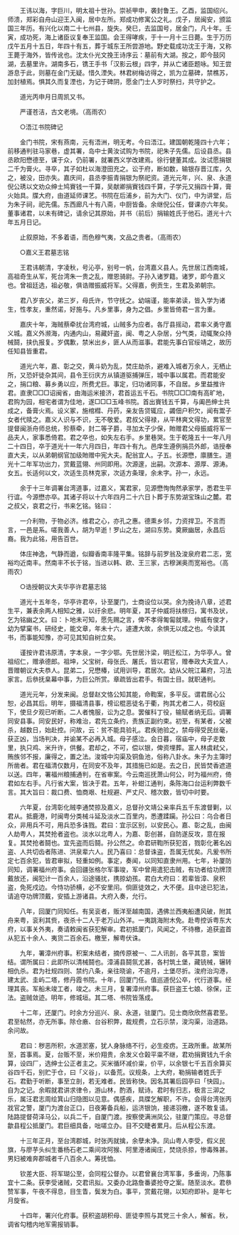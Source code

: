 <!-- { "loadSidebar": true } -->
　　王讳以海，字巨川，明太祖十世孙。崇祯甲申，袭封鲁王。乙酉，监国绍兴。师溃，郑彩自舟山迎王入闽，居中左所。郑成功修寓公之礼。戊子，居闽安，颁监国三年历。有兴化以南二十七州县，旋失。癸巳，去监国号，居金门，凡十年。壬寅，成功死，海上诸臣议复奉王监国。会王得哮疾，于十一月十三日薨。生于万历戊午五月十五日，年四十有五，葬于城东王所尝游地。野史载成功沈王于海，又称王薨于海外，皆传讹也。沈太仆光文挽王诗序云：墓前有大湖。按之，即今鼓冈湖，去墓里许。湖南多石，镌王手书「汉影云根」四字，并从亡诸臣题咏。知王尝游息于此，则墓在金门无疑。惜久湮失。林君树梅访得之，凯为立墓碑，禁樵苏，加封植焉。惧其久而复湮也，为记于碑阴，愿金门士人岁时祭扫，共守护之。

　　道光丙申月日周凯又书。

　　严谨苍洁，古文老境。（高雨农）

　　○浯江书院碑记

　　金门书院，宋有燕南，元有浯洲，明无考。今曰浯江。建国朝乾隆四十六年；前移通判驻马家巷，虚其署，岛中士黄汝试购为书院，祀朱子先儒。后设县丞。县丞欧阳懋德至，谋于众，仍前署，就署西义学改建焉。徐行健董其成。汝试愿捐银二千为膏火。寻卒，其子如杜以海澄田充之。讼于府，断如数，输银存晋江库，久之，被没，田亦失。嘉庆间，县丞李振青捐银为祭祀资。道光元年，兴、泉、永道倪公琇以文劝众绅士鸠賨钱一千算，吴献卿捐賨钱四千算，子学元又捐四十算，膏火始具。牒大府，由道延师课艺。书院在后浦乡，前为大门、仪门，中为讲堂，后为朱子祠，祀先儒。东西廊凡十有八斋，中厨皆备。余继倪公任，督课亦六年矣。董事诸君，以未有碑记，请余记其原始，并书（前后）捐输姓氏于他石。道光十六年五月日记。

　　止叙原始，不多着语，而色穆气夷，文品之贵者。（高雨农）

　　○嘉义王君墓志铭

　　王君讳朝清，字凌秋，号沁亭，别号一帆，台湾嘉义县人。先世居江西南城，高祖奇生从军，死台湾朱一贵之乱，赠恩骑尉。子孙入诸罗籍。诸罗，即今嘉义也。曾祖廷选，祖必敬，俱诰赠振威将军。父得嘉，例贡生，生君及弟朝宗。

　　君八岁丧父，弟三岁，母氏许，节守抚之。幼端谨，能率弟读，皆入学为诸生，性孝友，重然诺，好施与。凡乡里事，身为之倡。乡里皆倚君一言为重。

　　嘉庆十年，海贼蔡牵扰台湾府城，山贼多为应者。各厅县摇动，君率义勇守嘉义城。嘉义外濒海，内通内山，易藏奸盗，闽、粤之人杂居，分气类，动辄聚众持械鬪，挟仇报复。岁偶歉，禁米出乡，匪人从而滋事。君能先事白官绥靖之，故历任知县皆重君。

　　道光六年，嘉、彰之交，黄斗奶为乱，焚庄劫杀，避难入城者万余人，无栖止所，又恐奸徒杂其间，县令王衍庆方从镇道驱捕弹压，城中事以属君。而君能安之，捐口粮、募乡勇以应，所费尤巨。事定，归功诸同事，不自居。乡里益推许君。直隶□□□诏闽省，由海运米接济，君首运五千石。书院□□□南有高旷地，君购为园，相宅者谓为佳地，遂□□□玉峰书院。首出賨钱五千算，与阖邑绅士共成之，备膏火焉。设义冢，施棺槥、丹药，亲友告贷辄应，蠲佃户积欠，闻有鬻子女者代赎之。嘉义人识与不识，无不敬爱。君叔父得禄，从平林爽文得功，累官至提督闽浙舟师总统，殄蔡牵，封二等子爵，寻加太子少保，貤赠君父母振威将军一品夫人，家事悉倚君。君之卒也，如失左右手。乡里巷哭。生于乾隆五十一年八月二十四日，卒于道光十一年六月四日，年四十有九。邑庠生遵例捐员外郎，诰授奉直大夫，以从弟朝纲官加级貤赠中宪大夫。配翁宜人。子五。长源懋，廪膳生。道光十二年军功出力，赏戴蓝翎、州同即用。次源邃，出嗣。次源本、源厚、源涛。女五。长适何以文，次适生员林克家，次适方条理，余未字。孙一，永远。

　　余于十三年调署台湾道事，过嘉义，寓君家，见源懋恂恂然承家学，悉君生平行谊。今源懋亦卒。其诸子将以十六年四月二十六日卜葬于东势湖宝珠山之麓。君之叔父，哀君之行，书来乞铭。铭曰：

　　一介利物，于物必济。维君之心，亦孔之惠。德熏乡邻，力资捍卫。不言而言，一邑是系。嗟我善人，胡为早逝！罗山之左，湖曰东势。奠厥幽居，永昌后裔。我为此铭，用告百世。

　　体庄神逸，气静而遒，似瓣香南丰隆平集。铭辞与前罗翁及浚泉府君二志，宽裕均近南丰。然南丰不长于铭，当进以韩、欧、王三家，古穆渊奥而宽裕也。（高雨农）

　　○诰授朝议大夫华亭许君墓志铭

　　道光十五年冬，华亭许君卒，讣至厦门，士商设位以哭。余为挽诗八章，述君生平，兼表余两人相知之雅，以纡余悲。明年夏，其子仲威将扶榇归，寓书及状，乞为铭幽之文。曰：卜地未可知，愿先赐之言，俾不孝得匍匐就理。仲威有俊才，幼为擘窠书，研经史，能文章，年未十六，遽遭大故，余惧无以成之也。今读其书，而事能知豫，亦可见其知自树立矣。

　　谨按许君讳原清，字本泉，一字少鄂。先世居汴梁，明迁松江，为华亭人。曾祖绍仁，赠承德郎。祖坤，父宝树，母张氏、屠氏，皆以君官，赠奉政大夫宜人，晋赠朝议大夫恭人。昆弟二，兄懋椿，试用训导，君居次。幼从父皖江幕府，习法家言。后叅抚臬幕中事，为巨公所赏。章疏皆出君手。有国士目。就职通判。

　　道光元年，分发来闽。总督赵文恪公知其能，命鞫案，多平反。谓君居心公恕，必昌其后。明年，摄福清县事，榜讼棍恶徒名于衢，拘其尤者二人，荷校庭下，使旦夕观已听断。二人者愧服，讼为之息。罢催科丁役，输赋者纳无后。调署同安县事。同安民好，称难治，君先立条约，责族正副约束。初至，有某者，父被杀，越数日，始赴控。问故，云：贫不能具验礼。君疾驰验之，禁毋得受民丝毫，获正凶，当场判决，并谕某不必再入城。母子感泣。会日暮，宿庙中，母子走数里，执只鸡、米升许，供餐。君却之，不可，偿以银，俾资埋葬。富人林虞弒父，贿族邻不报，廉得之，置之法。浚城中沟渠及铜鱼池，俗称八卦水。朱子为主簿时所凿者。君在福清仅数月，在同安不及年，其措施已如是。去之日，民皆焚香遮道以送。四年，署福州粮捕通判，在省审案。今云南巡抚萧山何公，时为福州府，倚君如左右手。凡行省大案，皆决于君。五年，补蚶江通判，条陈海口台运利弊数千言。其大旨曰：裁口费、恤商艰、杜规避、严丈尺、稽次数，皆切中时要。

　　六年夏，台湾彰化贼李通焚掠及嘉义，总督孙文靖公亲率兵五千东渡督剿，以君从。抵鹿港，时闽粤分类械斗延及淡水二百里内，悉遭蹂躏。孙公曰：乌合者日众，非用兵不可，用兵恐多诛戮。君曰：宜示区别，以安民心。嘉、彰之乱，由闽人劫粤人，其焚抢者盗也。淡水以北粤人，为嘉、彰创甚，自防遂反攻，意在报复。其焚抢者鬪也。宜先盗而后鬪。孙公然之。命君研鞫所获犯首，戮彰化著名凶盗、人共切齿者陈进、洪泉辈六人。民乃喜曰：总督诛盗，吾属无忧矣。凡爰书所定七百余犯，皆君审拟，轻重如例。事定，奏闻，以同知直隶州用。七年，补厦防同知，调署福州府事。会回疆张格尔军事竣，军中曾用遣犯击贼，有功者给功牌顶戴放还，闽犯计一百余人，沿途骚扰，携掠幼孩。君白大府曰：若辈皆漳、泉积盗，免死戍边。今恃功骄横，必不安里闬。倘匪徒效之，大不便。且中途已犯法，请追夺功牌顶戴，安插上游诸县。大府入奏，允行。

　　八年，回厦门同知任。有吴衮者，贩洋至越南国，遇佛兰西夷船遭风破，附其舟来粤，衮利其赀，夜杀十二人于老万山外洋。一夷跳海附木免。赴粤控诉粤东大府，以事关外夷，奏请敕闽省获犯解审。君初抵厦门，风闻之，不待檄，追获盗首从犯五十余人、夷货二百余石。檄至，解粤伏诛。

　　九年，署漳州府事。积案未结者，摘传原被一、二人讯剖，各平其意，案皆结。谓所属曰：此即所以清械鬪也。漳浦县鬪氛尤甚，各村筑土堡，藏铳械，辗转相仇杀。君为社规四则、禁约八条，亲往晓谕，不逾月，土堡尽折。浚府治沟港，建太武、圭屿二塔，修丹霞书院。十年，回厦门任。值巡道倪公卒，代行道事。经理其丧。军船未竣工者，竣之。未三月，复署漳州府事。获巨盗王七娘、徐保，正法。盗贼敛迹。明年，修城垣。其二塔、书院皆落成。

　　十二年，还厦门。时余方分巡兴、泉、永道，驻厦门。见士商欣欣然喜君至。君至帖然，亦无所事。除仓廒、台谷积弊，裁规费，立石示禁，浚沟渠，治道路。余问故。

　　君曰：秽恶所积，水道淤塞，犹人身脉络不行，必生疫疠。王政所重。故某所至，首事焉。夏，台贩不至，米价翔贵，余发义仓榖平粜不继，君劝捐賨钱九千余算，设四厂，选绅士公正者主之。买米循环减价粜，价平，以余银七千五百余算买谷四千石，别贮于仓，曰「义谷」，以备荒。议规条，上大府，勒捐输者姓氏于石。君勤于听断，事至立剖，若无难者。民皆称快。因名其署后园亭曰「快园」。自为之记。余暇就君讲求律令，游山林，酌酒，赋诗。君时有归志，极言三泖之乐，属汪君志周绘箕山归隐图以见意。偶感疾，具牒乞解职，不许。会得台湾张丙戕官之警，厦门为渡台正口，日夜筹备兵船，运济银饷，接递羽檄，遂不敢复请。陆路提督荷泽马公，以兵二千，自厦门渡。按察使满洲凤公，驻厦门策应。寻总督歙县程公抵厦门。君巨细具备，咄嗟立办。目不交睫者累月。后从程公东渡。

　　十三年正月，至台湾郡城，时张丙就擒，余孽未净。凤山粤人李受，假义民旗，与廖芋头纠生番杨石老二乘间攻阿猴、阿里港诸闽庄，焚烧杀掠，惨毒殊甚。男妇被难奔郡城者千八百余人。筹抚恤。

　　钦差大臣、将军瑚公至，会同程公督办。以君曾襄台湾军事，多垂询，乃陈事宜十二条。获李受诸贼，交君讯拟。又委办北路詹番婆抢夺之案。随至淡水。君叅赞军事，午夜不得息，目生眚，鬓发为白。事平，赏戴花翎，以知府即补。是年七月旋省。

　　十四年，署兴化府事。获积盗胡积母、匪徒李照与其党三十余人，解省。秋，调省勾稽内地军需报销事。

